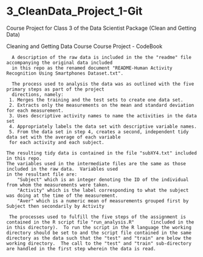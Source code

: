 3_CleanData_Project_1-Git
=========================

Course Project for Class 3 of the Data Scientist Package (Clean and Getting Data)

 Cleaning and Getting Data Course 
	  Course Project - CodeBook
	  
	  A description of the raw data is included in the the "readme" file accompanying the original data included
	  in this repo as the renamed document "README-Human Activity Recognition Using Smartphones Dataset.txt".  
	  
	  The process used to analysis the data was as outlined with the five primary steps as part of the project
	  directions, namely:
	 1. Merges the training and the test sets to create one data set.
	 2. Extracts only the measurements on the mean and standard deviation for each measurement. 
	 3. Uses descriptive activity names to name the activities in the data set
	 4. Appropriately labels the data set with descriptive variable names. 
	 5. From the data set in step 4, creates a second, independent tidy data set with the average of each variable
	 for each activity and each subject.
		  
	The resulting tidy data is contained in the file "subXY4.txt" included in this repo.
	The variables used in the intermediate files are the same as those included in the raw data.  Variables used 
	in the resultant file are:
		"Subject" which is an integer denoting the ID of the individual from whom the measurements were taken.
		"Activity" which is the label corresponding to what the subject was doing at the time of the measurement.
		"Aver" which is a numeric mean of measurements grouped first by Subject then secondarily by Activity

	 The processes used to fulfill the five steps of the assignment is contained in the R script file "run_analysis.R" 		(included in the in this directory).  To run the script in the R language the working directory should be set to and the script file contained in the same directory as the data such that the "test" and "train" are below the working directory.  The call to the "test" and "train" sub-directory are handled in the first step wherein the data is read. 

